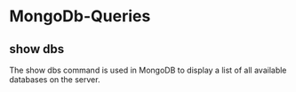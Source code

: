 # MongoDb-Queries

<h2><b>show dbs</b></h2>
The show dbs command is used in MongoDB to display a list of all available databases on the server. 
